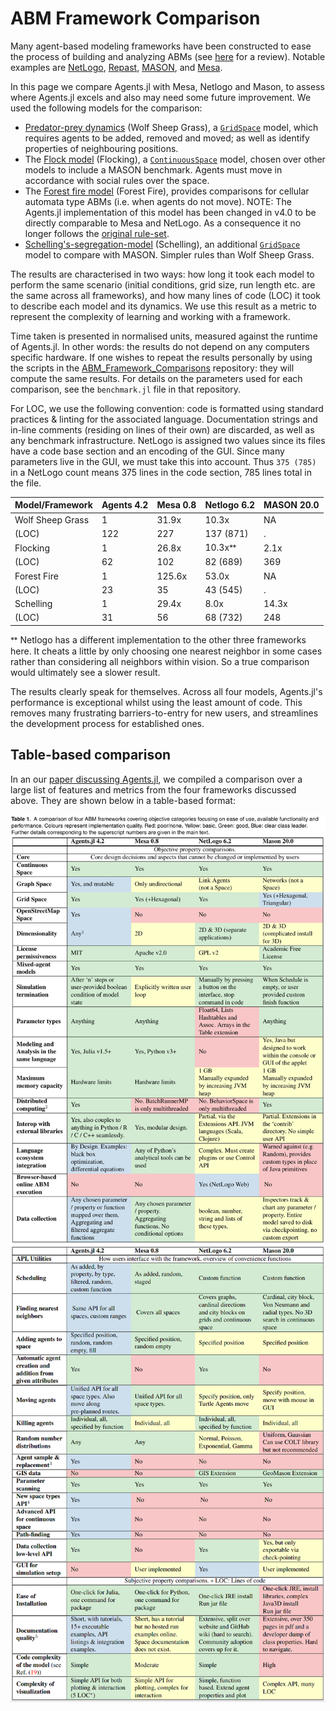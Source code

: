 # ABM Framework Comparison
Many agent-based modeling frameworks have been constructed to ease the process of building and analyzing ABMs (see [here](http://dx.doi.org/10.1016/j.cosrev.2017.03.001) for a review).
Notable examples are [NetLogo](https://ccl.northwestern.edu/netlogo/), [Repast](https://repast.github.io/index.html), [MASON](https://journals.sagepub.com/doi/10.1177/0037549705058073), and [Mesa](https://github.com/projectmesa/mesa).

In this page we compare Agents.jl with Mesa, Netlogo and Mason, to assess where Agents.jl excels and also may need some future improvement.
We used the following models for the comparison:

- [Predator-prey dynamics](@ref) (Wolf Sheep Grass), a [`GridSpace`](@ref) model, which requires agents to be added, removed and moved; as well as identify properties of neighbouring positions.
- The [Flock model](@ref) (Flocking), a [`ContinuousSpace`](@ref) model, chosen over other models to include a MASON benchmark. Agents must move in accordance with social rules over the space.
- The [Forest fire model](@ref) (Forest Fire), provides comparisons for cellular automata type ABMs (i.e. when agents do not move). NOTE: The Agents.jl implementation of this model has been changed in v4.0 to be directly comparable to Mesa and NetLogo. As a consequence it no longer follows the [original rule-set](https://en.wikipedia.org/wiki/Forest-fire_model).
- [Schelling's-segregation-model](@ref) (Schelling), an additional [`GridSpace`](@ref) model to compare with MASON. Simpler rules than Wolf Sheep Grass.

The results are characterised in two ways: how long it took each model to perform the same scenario (initial conditions, grid size, run length etc. are the same across all frameworks), and how many lines of code (LOC) it took to describe each model and its dynamics. We use this result as a metric to represent the complexity of learning and working with a framework.

Time taken is presented in normalised units, measured against the runtime of Agents.jl. In other words: the results do not depend on any computers specific hardware. If one wishes to repeat the results personally by using the scripts in the [ABM_Framework_Comparisons](https://github.com/JuliaDynamics/ABM_Framework_Comparisons) repository: they will compute the same results. For details on the parameters used for each comparison, see the `benchmark.jl` file in that repository.

For LOC, we use the following convention: code is formatted using standard practices & linting for the associated language. Documentation strings and in-line comments (residing on lines of their own) are discarded, as well as any benchmark infrastructure. NetLogo is assigned two values since its files have a code base section and an encoding of the GUI. Since many parameters live in the GUI, we must take this into account. Thus `375 (785)` in a NetLogo count means 375 lines in the code section, 785 lines total in the file.

| Model/Framework | Agents 4.2 | Mesa 0.8| Netlogo 6.2 | MASON 20.0 |
|---|---|---|---|---|
|Wolf Sheep Grass|1|31.9x|10.3x|NA|
|(LOC)|122|227|137 (871)| . |
|Flocking|1|26.8x|10.3xᕯ|2.1x|
|(LOC)|62|102|82 (689)|369|
|Forest Fire|1|125.6x|53.0x|NA|
|(LOC)|23|35|43 (545)|.|
|Schelling|1|29.4x|8.0x|14.3x|
|(LOC)|31|56|68 (732)|248|

ᕯ Netlogo has a different implementation to the other three frameworks here. It cheats a little by only choosing one nearest neighbor in some cases rather than considering all neighbors within vision. So a true comparison would ultimately see a slower result.

The results clearly speak for themselves. Across all four models, Agents.jl's performance is exceptional whilst using the least amount of code. This removes many frustrating barriers-to-entry for new users, and streamlines the development process for established ones.

## Table-based comparison

In an our [paper discussing Agents.jl](https://arxiv.org/abs/2101.10072), we compiled a comparison over a large list of features and metrics from the four frameworks discussed above.
They are shown below in a table-based format:

![Table 1](assets/table1.png)
![Table 1 continued](assets/table2.png)
